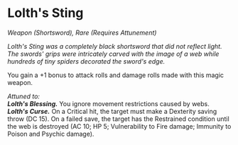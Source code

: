 # Lolth's Sting
*Weapon (Shortsword), Rare (Requires Attunement)*

*Lolth's Sting was a completely black shortsword that did not reflect light. The swords' grips were intricately carved with the image of a web while hundreds of tiny spiders decorated the sword's edge.*

You gain a +1 bonus to attack rolls and damage rolls made with this magic weapon.  

*Attuned to:*  
***Lolth's Blessing.*** You ignore movement restrictions caused by webs.  
***Lolth's Curse.*** On a Critical hit, the target must make a Dexterity saving throw (DC 15). On a failed save, the target has the Restrained condition until the web is destroyed (AC 10; HP 5; Vulnerability to Fire damage; Immunity to Poison and Psychic damage).